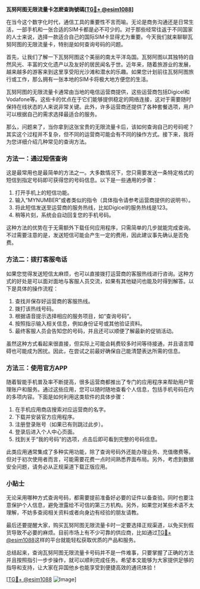 **瓦努阿图无限流量卡怎麽查詢號碼[[TG💪+ @esim1088](https://t.me/s/esim1088)]**

在当今这个数字化时代，通信工具的重要性不言而喻。无论是商务沟通还是日常生活，一部手机和一张合适的SIM卡都是必不可少的。对于那些经常往返于不同国家的人士来说，选择一款适合自己的国际SIM卡显得尤为重要。今天我们就来聊聊瓦努阿图的无限流量卡，特别是如何查询号码的问题。

首先，让我们了解一下瓦努阿图这个美丽的南太平洋岛国。瓦努阿图以其独特的自然风光、丰富的文化遗产以及友好的居民闻名于世。近年来，随着旅游业的发展，越来越多的游客来到这里享受阳光沙滩和潜水的乐趣。如果您计划前往瓦努阿图旅行或工作，那么拥有一张本地的SIM卡将极大地方便您的生活。

瓦努阿图的无限流量卡通常由当地的电信运营商提供，这些运营商包括Digicel和Vodafone等。这些卡的优点在于它们能够提供稳定的网络连接，这对于需要随时保持在线状态的人来说非常关键。此外，许多运营商还提供了各种套餐选项，用户可以根据自己的需求选择最适合的服务。

那么，问题来了，当你拿到这张宝贵的无限流量卡后，该如何查询自己的号码呢？其实这个过程并不复杂，但不同的运营商可能会有不同的操作方式。接下来，我将为您详细介绍几种常见的查询方法。

### 方法一：通过短信查询

这是最常用也是最简单的方法之一。大多数情况下，您只需要发送一条特定格式的短信到指定号码即可获得您的号码信息。以下是一些通用的步骤：

1. 打开手机上的短信功能。
2. 输入“MYNUMBER”或者类似的指令（具体指令请参考运营商提供的说明书）。
3. 将此短信发送至运营商的服务热线，比如Digicel的服务热线是123。
4. 稍等片刻，系统会自动回复您的手机号码。

这种方法的优势在于无需额外下载任何应用程序，只需简单的几步就能完成查询。不过需要注意的是，发送短信可能会产生一定的费用，因此建议事先确认是否免费。

### 方法二：拨打客服电话

如果您觉得发送短信太麻烦，也可以直接拨打运营商的客服热线进行咨询。这种方式的好处是可以面对面地与客服人员交流，如果有其他疑问也能及时得到解答。以下是具体的操作流程：

1. 查找并保存好运营商的客服热线。
2. 拨打该热线号码。
3. 根据语音提示选择相应的服务项目，如“查询号码”。
4. 按照指示输入相关信息，例如身份证号或其他验证资料。
5. 最终客服人员会告知您的号码，并且还可以顺便了解最新的促销活动。

虽然这种方式看起来很直接，但实际上可能会耗费较多时间等待接通，并且语言障碍也可能成为困扰。因此，在尝试之前最好确保自己能清楚表达所需的信息。

### 方法三：使用官方APP

随着智能手机普及率不断提高，很多运营商都推出了专门的应用程序来帮助用户管理账户和服务。通过这些应用，您可以随时随地查看个人信息，包括手机号码在内的多项内容。下面是如何利用这类软件的具体步骤：

1. 在手机应用商店搜索对应运营商的名字。
2. 下载并安装官方应用程序。
3. 注册登录账号（如果已有则跳过此步）。
4. 登录后进入个人中心页面。
5. 找到关于“我的号码”的选项，点击后即可看到完整的号码信息。

此类应用通常集成了多种实用功能，除了查询号码外还能办理业务、充值缴费等。但对于初次使用者而言，可能需要花费一点时间熟悉界面布局。另外，考虑到数据安全问题，请务必从正规渠道下载正版应用。

### 小贴士

无论采用哪种方式查询号码，都需要提前准备好必要的证件以备查验。同时也要注意保护个人信息，避免泄露给不可信的第三方机构。另外，如果您对某些术语不太理解，不妨多查阅相关资料或者向身边有经验的朋友请教。

最后还要提醒大家，购买瓦努阿图无限流量卡时一定要选择正规渠道，以免买到假货导致不必要的麻烦。目前市场上有不少可靠的供应商，比如通过[TG💪+ @esim1088](https://t.me/s/esim1088)这样的平台就能轻松获取优质的产品和服务。

总结起来，查询瓦努阿图无限流量卡号码并不是一件难事，只要掌握了正确的方法并且按照指引一步步操作，就可以顺利完成任务。希望本文能够为大家提供足够的指导和支持，让大家在异国他乡也能享受到便捷高效的通讯体验！

[[TG💪+ @esim1088](https://t.me/s/esim1088) ![Image](https://i.postimg.cc/4NQfJmqS/Snipaste-2025-05-13-00-14-12.png)]